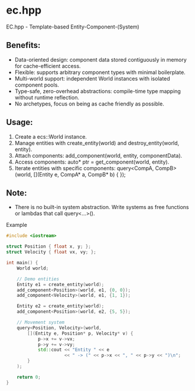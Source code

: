 # ec.hpp
EC.hpp - Template-based Entity-Component-(System)

## Benefits:
- Data-oriented design: component data stored contiguously in memory for cache-efficient access.
- Flexible: supports arbitrary component types with minimal boilerplate.
- Multi-world support: independent World instances with isolated component pools.
- Type-safe, zero-overhead abstractions: compile-time type mapping without runtime reflection.
- No archetypes, focus on being as cache friendly as possible.

## Usage:
1. Create a ecs::World instance.
2. Manage entities with create_entity(world) and destroy_entity(world, entity).
3. Attach components: add_component<ComponentType>(world, entity, componentData).
4. Access components: auto* ptr = get_component<ComponentType>(world, entity).
5. Iterate entities with specific components:
    query<CompA, CompB>(world, [](Entity e, CompA* a, CompB* b) {  });

## Note:
- There is no built-in system abstraction. Write systems as free functions or lambdas that call query<...>().

Example
```cpp
#include <iostream>

struct Position { float x, y; };
struct Velocity { float vx, vy; };

int main() {
    World world;

    // Demo entities
    Entity e1 = create_entity(world);
    add_component<Position>(world, e1, {0, 0});
    add_component<Velocity>(world, e1, {1, 1});

    Entity e2 = create_entity(world);
    add_component<Position>(world, e2, {5, 5});

    // Movement system
    query<Position, Velocity>(world,
        [](Entity e, Position* p, Velocity* v) {
            p->x += v->vx;
            p->y += v->vy;
            std::cout << "Entity " << e
                      << " -> (" << p->x << ", " << p->y << ")\n";
        }
    );

    return 0;
}
```
